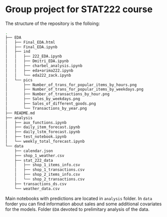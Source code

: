 # Group project for STAT222 course

The structure of the repository is the folloing: 

```bash
.
├── EDA
│   ├── Final_EDA.html
│   ├── Final_EDA.ipynb
│   ├── ind
│   │   ├── 222_EDA.ipynb
│   │   ├── Dmitri_EDA.ipynb
│   │   ├── charbel_analysis.ipynb
│   │   ├── eda+arima222.ipynb
│   │   └── eda222_zack.ipynb
│   └── pics
│       ├── Number_of_trans_for_popular_items_by_hours.png
│       ├── Number_of_trans_for_popular_items_by_weekdays.png
│       ├── Number_of_transactions_by_hour.png
│       ├── Sales_by_weekdays.png
│       ├── Sales_of_different_goods.png
│       └── Transactions_by_year.png
├── README.md
├── analysis
│   ├── aux_functions.ipynb
│   ├── daily_item_forecast.ipynb
│   ├── daily_lstm_forecast.ipynb
│   ├── test_notebook.ipynb
│   └── weekly_total_forecast.ipynb
└── data
    ├── calendar.json
    ├── shop_1_weather.csv
    ├── stat_222_data
    │   ├── shop_1_items_info.csv
    │   ├── shop_1_transactions.csv
    │   ├── shop_2_items_info.csv
    │   └── shop_2_transactions.csv
    ├── transactions_ds.csv
    └── weather_data.csv
```

Main notebooks with predictions are located in `analysis` folder. In `data` forder you can find information about sales and some additional covariates for the models. Folder `EDA` devoted to prelimitary analysis of the data. 
